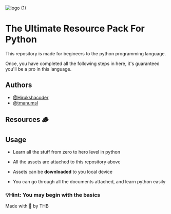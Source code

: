 
![logo (1)](https://user-images.githubusercontent.com/97717488/229421085-88d4ca7f-b9ee-4235-94f6-2e0eb3334c17.png)

# The Ultimate Resource Pack For Python


This repository is made for begineers to the python programming
language.

Once, you have completed all the following steps in here, it's
guaranteed you'll be a pro in this language.

## Authors

- [@Hirukshacoder](https://www.github.com/hirukshacoder)
- [@tmanumsl](https://github.com/tmanumsl)
## Resources 🪵

## Usage 

* Learn all the stuff from zero to hero level in python
* All the assets are attached to this repository above 
* Assets can be <b>downloaded</b> to you local device 

* You can go through all the documents attached, and learn python easily

### 💡Hint: You may begin with the basics

Made with 💖 by THB 
